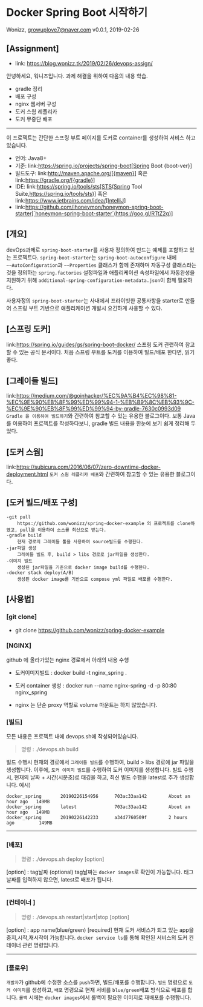 # Docker Spring Boot 시작하기
Wonizz, <growuplove7@naver.com>
v0.0.1, 2019-02-26

## [Assignment]
 * link: https://blog.wonizz.tk/2019/02/26/devops-assign/
 
 
안녕하세요, 워니즈입니다.
과제 해결을 위하여 다음의 내용 학습.
 * gradle 정리
 * 배포 구성
 * nginx 웹서버 구성
 * 도커 스웜 레플리카
 * 도커 무중단 배포 
<hr>
이 프로젝트는 간단한 스프링 부트 페이지를 도커로 container를 생성하여 서비스 하고 있습니다. 

 * 언어: Java8+
 * 기준: link:https://spring.io/projects/spring-boot[Spring Boot {boot-ver}]
 * 빌드도구: link:http://maven.apache.org/[{maven}] 혹은 link:https://gradle.org/[{gradle}]
 * IDE: link:https://spring.io/tools/sts[STS(Spring Tool Suite,https://spring.io/tools/sts)] 혹은 link:https://www.jetbrains.com/idea/[IntelliJ]
 * link:https://github.com/ihoneymon/honeymon-spring-boot-starter[`honeymon-spring-boot-starter`(https://goo.gl/RTtZ2q)]

## [개요]
devOps과제로 ``spring-boot-starter``를 사용자 정의하여 만드는 예제를 포함하고 있는 프로젝트다. ``spring-boot-starter``는 ``spring-boot-autoconfigure`` 내에 ``~~AutoConfiguration``과 ``~~Properties`` 클래스가 함께 존재하며 자동구성 클래스라는 것을 정의하는 ``spring.factories`` 설정파일과 애플리케이션 속성파일에서 자동완성을 지원하기 위해 ``additional-spring-configuration-metadata.json``이 함께 필요하다.

사용자정의 ``spring-boot-starter``는 사내에서 프라이빗한 공통사항을 starter로 만들어 스프링 부트 기반으로 애플리케이션 개발시 요긴하게 사용할 수 있다.

## [스프링 도커]
link:https://spring.io/guides/gs/spring-boot-docker/
스프링 도커 관련하여 참고할 수 있는 공식 문서이다. 처음 스프링 부트를 도커를 이용하여 빌드/배포 한다면, 읽기 좋다. 

## [그레이들 빌드]
link:https://medium.com/@goinhacker/%EC%9A%B4%EC%98%81-%EC%9E%90%EB%8F%99%ED%99%94-1-%EB%B9%8C%EB%93%9C-%EC%9E%90%EB%8F%99%ED%99%94-by-gradle-7630c0993d09
``Gradle 을 이용하여 빌드하기``와 간련하여 참고할 수 있는 유용한 블로그이다. 보통 Java를 이용하여 프로젝트를 작성하다보니, gradle 빌드 내용을 한눈에 보기 쉽게 정리해 두었다. 

## [도커 스웜]
link:https://subicura.com/2016/06/07/zero-downtime-docker-deployment.html
``도커 스웜 레플리카 배포``와 간련하여 참고할 수 있는 유용한 블로그이다.

## [도커 빌드/배포 구성]
	-git pull
		https://github.com/wonizz/spring-docker-example 의 프로젝트를 clone하였고, pull을 이용하여 소스를 최신으로 받는다. 
	-gradle build
		현재 경로의 그레이들 툴을 사용하여 source빌드를 수행한다.
	-jar파일 생성
		그레이들 빌드 후, build > libs 경로로 jar파일을 생성한다.
	-이미지 빌드
		생성된 jar파일을 기준으로 docker image build를 수행한다.
	-docker stack deploy(A/B)
		생성된 docker image를 기반으로 compose yml 파일로 배포를 수행한다. 

## [사용법]

### [git clone]
 * git clone https://github.com/wonizz/spring-docker-example

### [NGINX]
github 에 올라가있는 nginx 경로에서 아래의 내용 수행
 * 도커이미지빌드 : docker build -t nginx_spring .
 * 도커 container 생성 : docker run --name nginx-spring -d -p 80:80 nginx_spring

 * nginx 는 단순 proxy 역할로 volume 마운트는 하지 않았습니다. 

### [빌드]
모든 내용은 프로젝트 내에 devops.sh에 작성되어있습니다. 
 >명령 : ./devops.sh build
 
 빌드 수행시 현재의 경로에서 ``그레이들 빌드``를 수행하여, build > libs 경로에 jar 파일을 생성합니다. 
 이후에, ``도커 이미지 빌드``를 수행하여 도커 이미지를 생성합니다.
 빌드 수행시, 현재의 날짜 + 시간(시분초)로 태깅을 하고, 최신 빌드 수행을 latest로 추가 생성합니다.
 예시)
 
	docker_spring       20190226154956      703ac33aa142        About an hour ago   149MB
	docker_spring       latest              703ac33aa142        About an hour ago   149MB
	docker_spring       20190226142233      a34d7760509f        2 hours ago         149MB

<hr>

### [배포]

  > 명령 : ./devops.sh deploy [option]

  [option] : tag날짜 (optional)
  tag날짜는 ``docker images``로 확인이 가능합니다.
  태그 날짜를 입력하지 않으면, latest로 배포가 됩니다. 
<hr>

### [컨테이너 ]
> 명령 : ./devops.sh restart|start|stop [option]

  [option] : app name(blue/green) [required]
  현재 도커 서비스가 되고 있는 app을 중지,시작,재시작이 가능합니다.
  ``docker service ls``를 통해 확인된 서비스의 도커 컨테이너 관련 명령입니다.

<hr>

### [플로우]
  ``개발자``가 github에 수정한 소스를 ``push``하면, 빌드/배포를 수행합니다.
  ``빌드`` 명령으로 ``도커 이미지``를 생성하고,
  ``배포`` 명령으로 현재 서비를 ``blue/green``배포 방식으로 배포를 합니다.
  ``롤백`` 시에는 ``docker images``에서 롤백이 필요한 이미지로 재배포를 수행합니다.
